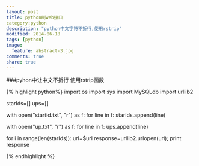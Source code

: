 ```yaml
---
layout: post
title: python刷web接口
category:python
description: "python中文字符不折行,使用rstrip"
modified: 2014-06-18
tags: [python]
image:
  feature: abstract-3.jpg
comments: true
share: true
---
```

###pyhon中让中文不折行
使用rstrip函数

{% highlight python%}
import os
import sys
import MySQLdb
import urllib2                                                                                                                          
 
starIds=[]
ups=[]
 
with open("startid.txt", "r") as f:
     for line in f:
          starIds.append(line)
 
with open("up.txt", "r") as f:
     for line in f:
          ups.append(line)
 
for i in range(len(starIds)):
    url=$url
    response=urllib2.urlopen(url);
    print response

{% endhighlight %}

